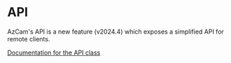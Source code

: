 # API

AzCam's API is a new feature (v2024.4) which exposes a simplified API for remote clients.

[Documentation for the API class](autocode/api.md)
